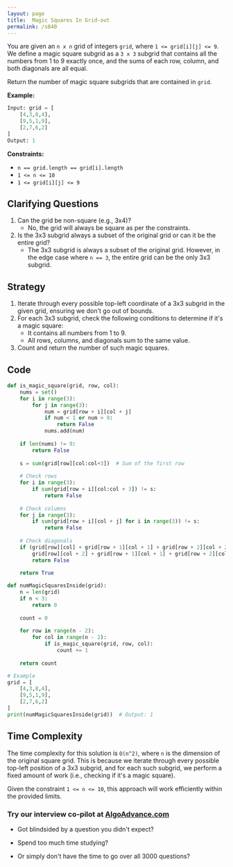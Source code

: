 ```yaml
---
layout: page
title:  Magic Squares In Grid-out
permalink: /s840
---
```

You are given an `n x n` grid of integers `grid`, where `1 <= grid[i][j] <= 9`. We define a magic square subgrid as a `3 x 3` subgrid that contains all the numbers from 1 to 9 exactly once, and the sums of each row, column, and both diagonals are all equal.

Return the number of magic square subgrids that are contained in `grid`.

**Example:**
```python
Input: grid = [
    [4,3,8,4],
    [9,5,1,9],
    [2,7,6,2]
]
Output: 1
```

**Constraints:**
- `n == grid.length == grid[i].length`
- `1 <= n <= 10`
- `1 <= grid[i][j] <= 9`

## Clarifying Questions
1. Can the grid be non-square (e.g., 3x4)?
   - No, the grid will always be square as per the constraints.
2. Is the 3x3 subgrid always a subset of the original grid or can it be the entire grid?
   - The 3x3 subgrid is always a subset of the original grid. However, in the edge case where `n == 3`, the entire grid can be the only 3x3 subgrid.

## Strategy
1. Iterate through every possible top-left coordinate of a 3x3 subgrid in the given grid, ensuring we don't go out of bounds.
2. For each 3x3 subgrid, check the following conditions to determine if it's a magic square:
   - It contains all numbers from 1 to 9.
   - All rows, columns, and diagonals sum to the same value.
3. Count and return the number of such magic squares.

## Code
```python
def is_magic_square(grid, row, col):
    nums = set()
    for i in range(3):
        for j in range(3):
            num = grid[row + i][col + j]
            if num < 1 or num > 9:
                return False
            nums.add(num)
    
    if len(nums) != 9:
        return False
     
    s = sum(grid[row][col:col+3])  # Sum of the first row
    
    # Check rows
    for i in range(3):
        if sum(grid[row + i][col:col + 3]) != s:
            return False
    
    # Check columns
    for j in range(3):
        if sum(grid[row + i][col + j] for i in range(3)) != s:
            return False
    
    # Check diagonals
    if (grid[row][col] + grid[row + 1][col + 1] + grid[row + 2][col + 2] != s or
        grid[row][col + 2] + grid[row + 1][col + 1] + grid[row + 2][col] != s):
        return False
    
    return True

def numMagicSquaresInside(grid):
    n = len(grid)
    if n < 3:
        return 0
    
    count = 0
    
    for row in range(n - 2):
        for col in range(n - 2):
            if is_magic_square(grid, row, col):
                count += 1
    
    return count

# Example
grid = [
    [4,3,8,4],
    [9,5,1,9],
    [2,7,6,2]
]
print(numMagicSquaresInside(grid))  # Output: 1
```

## Time Complexity
The time complexity for this solution is `O(n^2)`, where `n` is the dimension of the original square grid. This is because we iterate through every possible top-left position of a 3x3 subgrid, and for each such subgrid, we perform a fixed amount of work (i.e., checking if it's a magic square). 

Given the constraint `1 <= n <= 10`, this approach will work efficiently within the provided limits.


### Try our interview co-pilot at [AlgoAdvance.com](https://algoAdvance.com)

- Got blindsided by a question you didn't expect?

- Spend too much time studying?

- Or simply don't have the time to go over all 3000 questions?

